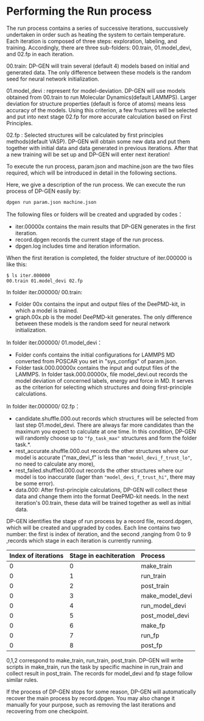 # Performing the Run process

The run process contains a series of successive iterations, succussively undertaken in order such as heating the system to certain temperature. Each iteration is composed of three steps: exploration, labeling, and training. Accordingly, there are three sub-folders: 00.train, 01.model_devi, and 02.fp in each iteration.

00.train: DP-GEN will train several (default 4) models based on initial and generated data. The only difference between these models is the random seed for neural network initialization.

01.model_devi : represent for model-deviation. DP-GEN will use models obtained from 00.train to run Molecular Dynamics(default LAMMPS). Larger deviation for structure properties (default is force of atoms) means less accuracy of the models. Using this criterion, a few fructures will be selected and put into next stage 02.fp for more accurate calculation based on First Principles.

02.fp : Selected structures will be calculated by first principles methods(default VASP). DP-GEN will obtain some new data and put them together with initial data and data generated in previous iterations. After that a new training will be set up and DP-GEN will enter next iteration!

To execute the run process, param.json and machine.json are the two files required, which will be introduced in detail in the following sections. 

Here, we give a description of the run process. We can execute the run process of DP-GEN easily by:

```
dpgen run param.json machine.json
```

The following files or folders will be created and upgraded by codes：

- iter.00000x contains the main results that DP-GEN generates in the first iteration.
- record.dpgen records the current stage of the run process.
- dpgen.log includes time and iteration information.

When the first iteration is completed, the folder structure of iter.000000 is like this:

```
$ ls iter.000000
00.train 01.model_devi 02.fp
```

In folder iter.000000/ 00.train:

- Folder 00x contains the input and output files of the DeePMD-kit, in which a model is trained.
- graph.00x.pb is the model DeePMD-kit generates. The only difference between these models is the random seed for neural network initialization.

In folder iter.000000/ 01.model_devi：

- Folder confs contains the initial configurations for LAMMPS MD converted from POSCAR you set in "sys_configs" of param.json. 
- Folder task.000.00000x contains the input and output files of the LAMMPS. In folder task.000.00000x, file model_devi.out records the model deviation of concerned labels, energy and force in MD. It serves as the criterion for selecting which structures and doing first-principle calculations.

In folder iter.000000/ 02.fp：

- candidate.shuffle.000.out records which structures will be selected from last step 01.model_devi.  There are always far more candidates than the maximum you expect to calculate at one time. In this condition, DP-GEN will randomly choose up to `"fp_task_max"` structures and form the folder task.*.
- rest_accurate.shuffle.000.out records the other structures where our model is accurate ("max_devi_f" is less than `"model_devi_f_trust_lo"`, no need to calculate any more), 
- rest_failed.shuffled.000.out records the other structures where our model is too inaccurate (lager than `"model_devi_f_trust_hi"`, there may be some error).
- data.000: After first-principle calculations, DP-GEN will collect these data and change them into the format DeePMD-kit needs. In the next iteration's 00.train, these data will be trained together as well as initial data.

DP-GEN identifies the stage of run process by a record file, record.dpgen, which will be created and upgraded by codes. Each line contains two number: the first is index of iteration, and the second ,ranging from 0 to 9 ,records which stage in each iteration is currently running.

| Index of iterations  | Stage in eachiteration      | Process          |
|:---------------------|:----------------------------|:-----------------|
| 0                    | 0                           | make_train       |
| 0                    | 1                           | run_train        |
| 0                    | 2                           | post_train       |
| 0                    | 3                           | make_model_devi  |
| 0                    | 4                           | run_model_devi   |
| 0                    | 5                           | post_model_devi  |
| 0                    | 6                           | make_fp          |
| 0                    | 7                           | run_fp           |
| 0                    | 8                           | post_fp          |

0,1,2 correspond to make_train, run_train, post_train. DP-GEN will write scripts in make_train, run the task by specific machine in run_train and collect result in post_train. The records for model_devi and fp stage follow similar rules.

If the process of DP-GEN stops for some reason, DP-GEN will automatically recover the main process by record.dpgen. You may also change it manually for your purpose, such as removing the last iterations and recovering from one checkpoint.
